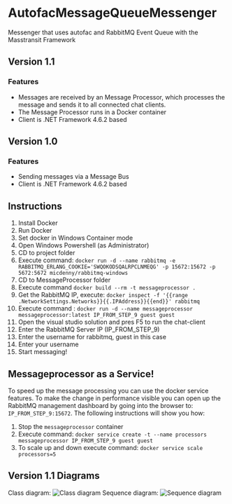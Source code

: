 # AutofacMessageQueueMessenger
Messenger that uses autofac and RabbitMQ Event Queue with the Masstransit Framework

## Version 1.1
### Features
 - Messages are received by an Message Processor, which processes the message and sends it to all connected chat clients.
 - The Message Processor runs in a Docker container
 - Client is .NET Framework 4.6.2 based

## Version 1.0
### Features
 - Sending messages via a Message Bus
 - Client is .NET Framework 4.6.2 based

 ## Instructions
 1. Install Docker
 2. Run Docker
 3. Set docker in Windows Container mode
 4. Open Windows Powershell (as Administrator)
 5. CD to project folder
 6. Execute command: `docker run -d --name rabbitmq -e RABBITMQ_ERLANG_COOKIE='SWQOKODSQALRPCLNMEQG' -p 15672:15672 -p 5672:5672 micdenny/rabbitmq-windows`
 7. CD to MessageProcessor folder
 8. Execute command `docker build --rm -t messageprocessor .`
 9. Get the RabbitMQ IP, execute: `docker inspect -f '{{range .NetworkSettings.Networks}}{{.IPAddress}}{{end}}' rabbitmq`
 10. Execute command : `docker run -d --name messageprocessor messageprocessor:latest IP_FROM_STEP_9 guest guest`
 11. Open the visual studio solution and pres F5 to run the chat-client
 9. Enter the RabbitMQ Server IP (IP_FROM_STEP_9)
 10. Enter the username for rabbitmq, guest in this case
 11. Enter your username
 12. Start messaging!
 
 ## Messageprocessor as a Service!
 To speed up the message processing you can use the docker service features. To make the change in performance visible you can open up the RabbitMQ management dashboard by going into the browser to: `IP_FROM_STEP_9:15672`. The following instructions will show you how:
 1. Stop the `messageprocessor` container
 2. Execute command: `docker service create -t --name processors messageprocessor IP_FROM_STEP_9 guest guest`
 3. To scale up and down execute command: `docker service scale processors=5`
 
 ## Version 1.1 Diagrams
 Class diagram:
 ![Class diagram](https://raw.githubusercontent.com/wijnandhonselaar/EventDrivenMessenger/archive/V1.1/Images/EventDrivenMessenger.png)
 Sequence diagram:
 ![Sequence diagram](https://raw.githubusercontent.com/wijnandhonselaar/EventDrivenMessenger/archive/V1.1/Images/Message%20life%20cycle.png)
